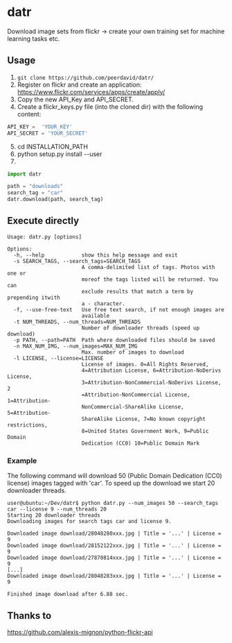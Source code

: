 # datr
Download image sets from flickr -> create your own training set for machine learning tasks etc.


## Usage
1. ```git clone https://github.com/peerdavid/datr/```
2. Register on flickr and create an application: https://www.flickr.com/services/apps/create/apply/
3. Copy the new API_Key and API_SECRET.
4. Create a flickr_keys.py file (into the cloned dir) with the following content:<br>
``` python
API_KEY =  'YOUR_KEY'
API_SECRET = 'YOUR_SECRET'
```
5. cd INSTALLATION_PATH
6. python setup.py install --user
8. 
``` python
import datr

path = "downloads"
search_tag = "car"
datr.download(path, search_tag)
```

## Execute directly
```
Usage: datr.py [options]

Options:
  -h, --help            show this help message and exit
  -s SEARCH_TAGS, --search_tags=SEARCH_TAGS
                        A comma-delimited list of tags. Photos with one or
                        moreof the tags listed will be returned. You can
                        exclude results that match a term by prepending itwith
                        a - character.
  -f, --use-free-text   Use free text search, if not enough images are
                        available
  -t NUM_THREADS, --num_threads=NUM_THREADS
                        Number of downloader threads (speed up download)
  -p PATH, --path=PATH  Path where downloaded files should be saved
  -n MAX_NUM_IMG, --num_images=MAX_NUM_IMG
                        Max. number of images to download
  -l LICENSE, --license=LICENSE
                        License of images. 0=All Rights Reserved,
                        4=Attribution License, 6=Attribution-NoDerivs License,
                        3=Attribution-NonCommercial-NoDerivs License, 2
                        =Attribution-NonCommercial License, 1=Attribution-
                        NonCommercial-ShareAlike License, 5=Attribution-
                        ShareAlike License, 7=No known copyright restrictions,
                        8=United States Government Work, 9=Public Domain
                        Dedication (CC0) 10=Public Domain Mark
```

### Example
The following command will download 50 (Public Domain Dedication (CC0) license) images tagged with 'car'. 
To speed up the download we start 20 downloader threads.<br>

```
user@ubuntu:~/Dev/datr$ python datr.py --num_images 50 --search_tags car --license 9 --num_threads 20
Starting 20 downloader threads
Downloading images for search tags car and license 9.

Downloaded image download/28048280xxx.jpg | Title = '...' | License = 9
Downloaded image download/28152122xxx.jpg | Title = '...' | License = 9
Downloaded image download/27870814xxx.jpg | Title = '...' | License = 9
[...]
Downloaded image download/28048283xxx.jpg | Title = '...' | License = 9

Finished image download after 6.88 sec.

```

## Thanks to
https://github.com/alexis-mignon/python-flickr-api
